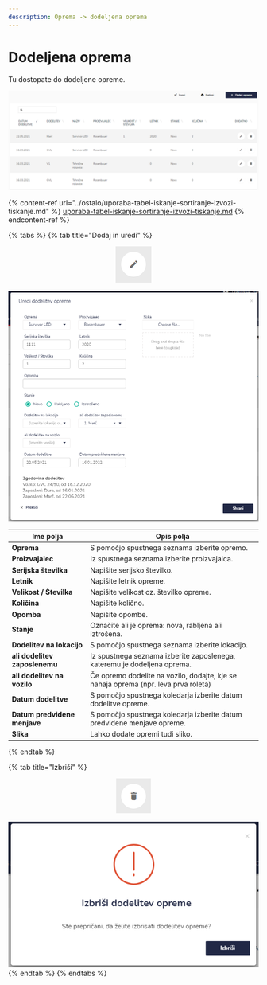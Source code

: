 ```yaml
---
description: Oprema -> dodeljena oprema
---
```


# Dodeljena oprema

Tu dostopate do dodeljene opreme.

![](../.gitbook/assets/Oprema_Dodeljena_oprema_pogled.PNG)

{% content-ref url="../ostalo/uporaba-tabel-iskanje-sortiranje-izvozi-tiskanje.md" %}
[uporaba-tabel-iskanje-sortiranje-izvozi-tiskanje.md](../ostalo/uporaba-tabel-iskanje-sortiranje-izvozi-tiskanje.md)
{% endcontent-ref %}

{% tabs %}
{% tab title="Dodaj in uredi" %}
<div align="center"><img src="../.gitbook/assets/Knjiga_ikona_pisalo (5).png" alt="Ikona za urejanje"></div>

![](../.gitbook/assets/Oprema_Dodeljena_oprema_uredi.PNG)

| Ime polja                     | Opis polja                                                                          |
| ----------------------------- | ----------------------------------------------------------------------------------- |
| **Oprema**                    | S pomočjo spustnega seznama izberite opremo.                                        |
| **Proizvajalec**              | Iz spustnega seznama izberite proizvajalca.                                         |
| **Serijska številka**         | Napišite serijsko številko.                                                         |
| **Letnik**                    | Napišite letnik opreme.                                                             |
| **Velikost / Številka**       | Napišite velikost oz. številko opreme.                                              |
| **Količina**                  | Napišite količno.                                                                   |
| **Opomba**                    | Napišite opombe.                                                                    |
| **Stanje**                    | Označite ali je oprema: nova, rabljena ali iztrošena.                               |
| **Dodelitev na lokacijo**     | S pomočjo spustnega seznama izberite lokacijo.                                      |
| **ali dodelitev zaposlenemu** | Iz spustnega seznama izberite zaposlenega, kateremu je dodeljena oprema.            |
| **ali dodelitev na vozilo**   | Če opremo dodelite na vozilo, dodajte, kje se nahaja oprema (npr. leva prva roleta) |
| **Datum dodelitve**           | S pomočjo spustnega koledarja izberite datum dodelitve opreme.                      |
| **Datum predvidene menjave**  | S pomočjo spustnega koledarja izberite datum predvidene menjave opreme.             |
| **Slika**                     | Lahko dodate opremi tudi sliko.                                                     |
{% endtab %}

{% tab title="Izbriši" %}
<div align="center"><img src="../.gitbook/assets/Knjiga_ikona_izbris.png" alt="Ikona za brisanje"></div>

![](../.gitbook/assets/Oprema_Dodeljena_oprema_izbrisi.PNG)
{% endtab %}
{% endtabs %}




